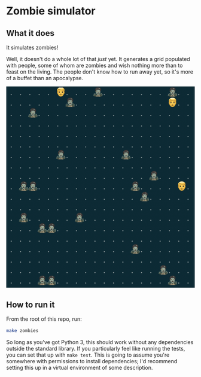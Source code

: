 # Zombie simulator

## What it does

It simulates zombies!

Well, it doesn't do a whole lot of that *just* yet. It generates a grid
populated with people, some of whom are zombies and wish nothing more than to
feast on the living. The people don't know how to run away yet, so it's more of
a buffet than an apocalypse.

![The zombie apocalypse, as seen with emoji](doc/oh-no-zombies.png)

## How to run it

From the root of this repo, run:

```bash
make zombies
```

So long as you've got Python 3, this should work without any dependencies
outside the standard library. If you particularly feel like running the tests,
you can set that up with `make test`. This is going to assume you're somewhere
with permissions to install dependencies; I'd recommend setting this up in a
virtual environment of some description.
